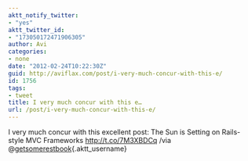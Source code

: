 ```yaml
---
aktt_notify_twitter:
- "yes"
aktt_twitter_id:
- "173050172471906305"
author: Avi
categories:
- none
date: "2012-02-24T10:22:30Z"
guid: http://aviflax.com/post/i-very-much-concur-with-this-e/
id: 1756
tags:
- tweet
title: I very much concur with this e…
url: /post/i-very-much-concur-with-this-e/
---
```

I very much concur with this excellent post: The Sun is Setting on Rails-style MVC Frameworks <a href="http://t.co/7M3XBDCq" rel="nofollow">http://t.co/7M3XBDCq</a> /via @[getsomerestbook](http://twitter.com/getsomerestbook){.aktt_username}